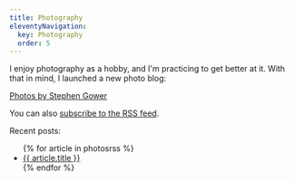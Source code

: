 ```yaml
---
title: Photography
eleventyNavigation:
  key: Photography 
  order: 5
---
```


I enjoy photography as a hobby, and I'm practicing to get better at it. With that in mind, I launched a new photo blog:

[Photos by Stephen Gower](https://photos.srgower.com) 

You can also [subscribe to the RSS feed](https://photos.srgower.com/feed.xml).

Recent posts:

<div class="photosbysg">
<ul>
{% for article in photosrss %}
<li><a href="{{ article.link }}">{{ article.title }}</a></li>
{% endfor %}
</ul>
</li>